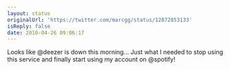 ```yaml
---
layout: status
originalUrl: 'https://twitter.com/marcgg/status/12872853133'
isReply: false
date: 2010-04-26 09:06:17
---
```


Looks like @deezer is down this morning... Just what I needed to stop using this service and finally start using my account on @spotify!
